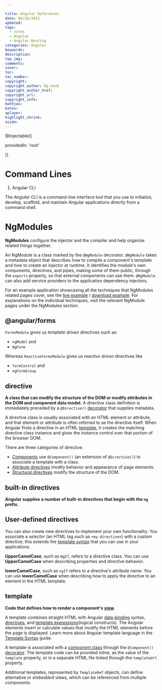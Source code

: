 ```yaml
---

title: Angular References
date: 06/16/2021
updated: 
tags: 
  - notes
  - Angular
  - Angular-Routing
categories: Angular
keywords: 
description: 
top_img: 
comments: 
cover: 
toc: 
toc_number: 
copyright:
copyright_author: Ng-book
copyright_author_href: 
copyright_url: 
copyright_info:
mathjax:
katex:
aplayer:
highlight_shrink:
aside:
---
```


@Injectable({

  providedIn: 'root'

})

# Command Lines

1. Angular CLI

The *Angular CLI* is a command-line interface tool that you use to initialize, develop, scaffold, and maintain Angular applications directly from a command shell.



# NgModules



**NgModules** configure the injector and the compiler and help organize related things together.

An NgModule is a class marked by the `@NgModule` decorator. `@NgModule` takes a metadata object that describes how to compile a component's template and how to create an injector at runtime. It identifies the module's own components, directives, and pipes, making some of them public, through the `exports` property, so that external components can use them. `@NgModule` can also add service providers to the application dependency injectors.

For an example application showcasing all the techniques that NgModules related pages cover, see the [live example](https://angular.io/generated/live-examples/ngmodules/stackblitz.html) / [download example](https://angular.io/generated/zips/ngmodules/ngmodules.zip). For explanations on the individual techniques, visit the relevant NgModule pages under the NgModules section.

## @angular/forms

`FormsModule` gives us *template driven* directives such as:

- `ngModel` and
- `NgForm`

Whereas `ReactiveFormsModule` gives us *reactive driven* directives like

- `formControl` and
- `ngFormGroup`

## directive

**A class that can modify the structure of the DOM or modify attributes in the DOM and component data model.** A directive class definition is immediately preceded by a `@Directive()` [decorator](https://angular.io/guide/glossary#decorator) that supplies metadata.

A directive class is usually associated with an HTML element or attribute, and that element or attribute is often referred to as the directive itself. When Angular finds a directive in an HTML [template](https://angular.io/guide/glossary#template), it creates the matching directive class instance and gives the instance control over that portion of the browser DOM.

There are three categories of directive:

- [Components](https://angular.io/guide/glossary#component) use `@Component()` (an extension of `@Directive()`) to associate a template with a class.
- [Attribute directives](https://angular.io/guide/glossary#attribute-directive) modify behavior and appearance of page elements.
- [Structural directives](https://angular.io/guide/glossary#structural-directive) modify the structure of the DOM.

## built-in directives

**Angular supplies a number of built-in directives that begin with the `ng` prefix.** 

## User-defined directives

You can also create new directives to implement your own functionality. You associate a *selector* (an HTML tag such as `<my-directive>`) with a custom directive; this extends the [template syntax](https://angular.io/guide/template-syntax) that you can use in your applications.

**UpperCamelCase**, such as `NgIf`, refers to a directive class. You can use **UpperCamelCase** when describing properties and directive behavior.

**lowerCamelCase**, such as `ngIf` refers to a directive's attribute name. You can use **lowerCamelCase** when describing how to apply the directive to an element in the HTML template.

## template

**Code that defines how to render a component's [view](https://angular.io/guide/glossary#view).**

A template combines straight HTML with Angular [data-binding](https://angular.io/guide/glossary#data-binding) syntax, [directives](https://angular.io/guide/glossary#directive), and [template expressions](https://angular.io/guide/glossary#template-expression)(logical constructs). The Angular elements insert or calculate values that modify the HTML elements before the page is displayed. Learn more about Angular template language in the [Template Syntax](https://angular.io/guide/template-syntax) guide.

A template is associated with a [component class](https://angular.io/guide/glossary#component) through the `@Component()` [decorator](https://angular.io/guide/glossary#decorator). The template code can be provided inline, as the value of the `template` property, or in a separate HTML file linked through the `templateUrl` property.

Additional templates, represented by `TemplateRef` objects, can define alternative or *embedded* views, which can be referenced from multiple components.

